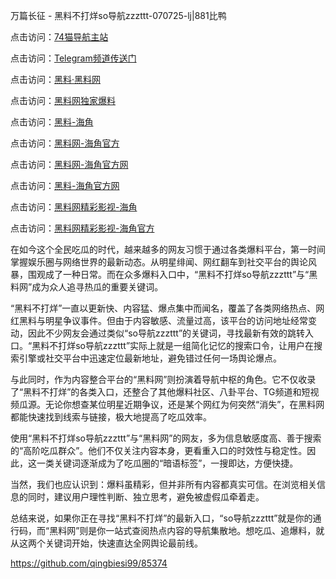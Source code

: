 万篇长征 - 黑料不打烊so导航zzzttt-070725-lj|881比鸭

点击访问：<a href="https://74mao.com/">74猫导航主站</a>

点击访问：<a href="https://74mao.com/">Telegram频道传送门</a>

点击访问：<a href="https://heiliaolvzlu3.pages.dev">黑料·黑料网</a>

点击访问：<a href="https://heiliaoyvnrda.pages.dev">黑料网独家爆料</a>

点击访问：<a href="https://fge-7ja.pages.dev/">黑料-海角</a>

点击访问：<a href="https://haef.pages.dev/">黑料网-海角官方</a>

点击访问：<a href="https://jha.pages.dev/">黑料网-海角官方网</a>

点击访问：<a href="https://gbs-3wd.pages.dev/">黑料-海角官方网</a>

点击访问：<a href="https://tyer.pages.dev/">黑料网精彩影视-海角</a>

点击访问：<a href="https://ert-6he.pages.dev/">黑料网精彩影视-海角官方</a>

在如今这个全民吃瓜的时代，越来越多的网友习惯于通过各类爆料平台，第一时间掌握娱乐圈与网络世界的最新动态。从明星绯闻、网红翻车到社交平台的舆论风暴，围观成了一种日常。而在众多爆料入口中，“黑料不打烊so导航zzzttt”与“黑料网”成为众人追寻热瓜的重要关键词。

“黑料不打烊”一直以更新快、内容猛、爆点集中而闻名，覆盖了各类网络热点、网红黑料与明星争议事件。但由于内容敏感、流量过高，该平台的访问地址经常变动，因此不少网友会通过类似“so导航zzzttt”的关键词，寻找最新有效的跳转入口。“黑料不打烊so导航zzzttt”实际上就是一组简化记忆的搜索口令，让用户在搜索引擎或社交平台中迅速定位最新地址，避免错过任何一场舆论爆点。

与此同时，作为内容整合平台的“黑料网”则扮演着导航中枢的角色。它不仅收录了“黑料不打烊”的各类入口，还整合了其他爆料社区、八卦平台、TG频道和短视频瓜源。无论你想查某位明星近期争议，还是某个网红为何突然“消失”，在黑料网都能快速找到线索与链接，极大地提高了吃瓜效率。

使用“黑料不打烊so导航zzzttt”与“黑料网”的网友，多为信息敏感度高、善于搜索的“高阶吃瓜群众”。他们不仅关注内容本身，更看重入口的时效性与稳定性。因此，这一类关键词逐渐成为了吃瓜圈的“暗语标签”，一搜即达，方便快捷。

当然，我们也应认识到：爆料虽精彩，但并非所有内容都真实可信。在浏览相关信息的同时，建议用户理性判断、独立思考，避免被虚假瓜牵着走。

总结来说，如果你正在寻找“黑料不打烊”的最新入口，“so导航zzzttt”就是你的通行码，而“黑料网”则是你一站式查阅热点内容的导航集散地。想吃瓜、追爆料，就从这两个关键词开始，快速直达全网舆论最前线。

https://github.com/qingbiesi99/85374
